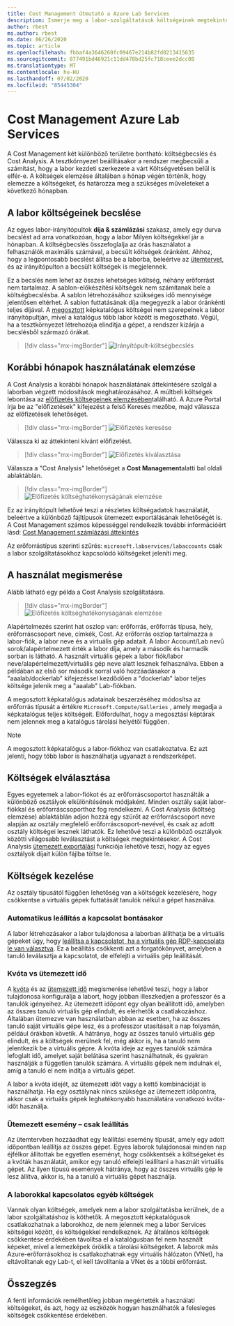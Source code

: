 ```yaml
---
title: Cost Management útmutató a Azure Lab Services
description: Ismerje meg a labor-szolgáltatások költségeinek megtekintésére szolgáló különböző módszereket.
author: rbest
ms.author: rbest
ms.date: 06/26/2020
ms.topic: article
ms.openlocfilehash: fbbaf4a3646260fc09467e214b82fd0213415635
ms.sourcegitcommit: 877491bd46921c11dd478bd25fc718ceee2dcc08
ms.translationtype: MT
ms.contentlocale: hu-HU
ms.lasthandoff: 07/02/2020
ms.locfileid: "85445304"
---
```

# <a name="cost-management-for-azure-lab-services"></a>Cost Management Azure Lab Services

A Cost Management két különböző területre bontható: költségbecslés és Cost Analysis.  A tesztkörnyezet beállításakor a rendszer megbecsüli a számítást, hogy a labor kezdeti szerkezete a várt Költségvetésen belül is elfér-e.  A költségek elemzése általában a hónap végén történik, hogy elemezze a költségeket, és határozza meg a szükséges műveleteket a következő hónapban.

## <a name="estimating-the-lab-costs"></a>A labor költségeinek becslése

Az egyes labor-irányítópultok **díja & számlázási** szakasz, amely egy durva becslést ad arra vonatkozóan, hogy a labor Milyen költségekkel jár a hónapban.  A költségbecslés összefoglalja az órás használatot a felhasználók maximális számával, a becsült költségek óránként.  Ahhoz, hogy a legpontosabb becslést állítsa be a laborba, beleértve az [ütemtervet](how-to-create-schedules.md), és az irányítópulton a becsült költségek is megjelennek.  

Ez a becslés nem lehet az összes lehetséges költség, néhány erőforrást nem tartalmaz.  A sablon-előkészítési költségek nem számítanak bele a költségbecslésba.  A sablon létrehozásához szükséges idő mennyisége jelentősen eltérhet. A sablon futtatásának díja megegyezik a labor óránkénti teljes díjával. A [megosztott](how-to-use-shared-image-gallery.md) képkatalógus költségei nem szerepelnek a labor irányítópultján, mivel a katalógus több labor között is megosztható.  Végül, ha a tesztkörnyezet létrehozója elindítja a gépet, a rendszer kizárja a becslésből származó órákat.

> [!div class="mx-imgBorder"]
> ![Irányítópult-költségbecslés](./media/cost-management-guide/dashboard-cost-estimation.png)

## <a name="analyzing-previous-months-usage"></a>Korábbi hónapok használatának elemzése

A Cost Analysis a korábbi hónapok használatának áttekintésére szolgál a laborban végzett módosítások meghatározásához.  A múltbeli költségek lebontása az [előfizetés költségeinek elemzésében](https://docs.microsoft.com/azure/cost-management-billing/costs/quick-acm-cost-analysis)található.  A Azure Portal írja be az "előfizetések" kifejezést a felső Keresés mezőbe, majd válassza az előfizetések lehetőséget.  

> [!div class="mx-imgBorder"]
> ![Előfizetés keresése](./media/cost-management-guide/subscription-search.png)

Válassza ki az áttekinteni kívánt előfizetést.

> [!div class="mx-imgBorder"]
> ![Előfizetés kiválasztása](./media/cost-management-guide/subscription-select.png)

 Válassza a "Cost Analysis" lehetőséget a **Cost Management**alatti bal oldali ablaktáblán.

 > [!div class="mx-imgBorder"]
> ![Előfizetés költséghatékonyságának elemzése](./media/cost-management-guide/subscription-cost-analysis.png)

Ez az irányítópult lehetővé teszi a részletes költségadatok használatát, beleértve a különböző fájltípusok ütemezett exportálásának lehetőségét is.  A Cost Management számos képességgel rendelkezik további információért lásd: [Cost Management számlázási áttekintés](https://docs.microsoft.com/azure/cost-management-billing/cost-management-billing-overview)

Az erőforrástípus szerinti szűrés: `microsoft.labservices/labaccounts` csak a labor szolgáltatásokhoz kapcsolódó költségeket jeleníti meg.

## <a name="understanding-the-usage"></a>A használat megismerése

Alább látható egy példa a Cost Analysis szolgáltatásra.

> [!div class="mx-imgBorder"]
> ![Előfizetés költséghatékonyságának elemzése](./media/cost-management-guide/cost-analysis.png)

Alapértelmezés szerint hat oszlop van: erőforrás, erőforrás típusa, hely, erőforráscsoport neve, címkék, Cost.  Az erőforrás oszlop tartalmazza a labor-fiók, a labor neve és a virtuális gép adatait.  A labor Account/Lab nevű sorok/alapértelmezett érték a labor díja, amely a második és harmadik sorban is látható.  A használt virtuális gépek a labor fiók/labor neve/alapértelmezett/virtuális gép neve alatt lesznek felhasználva.  Ebben a példában az első sor második sorral való hozzáadásakor a "aaalab/dockerlab" kifejezéssel kezdődően a "dockerlab" labor teljes költsége jelenik meg a "aaalab" Lab-fiókban.

A megosztott képkatalógus adatainak beszerzéséhez módosítsa az erőforrás típusát a értékre `Microsoft.Compute/Galleries` , amely megadja a képkatalógus teljes költségeit.  Előfordulhat, hogy a megosztási képtárak nem jelennek meg a katalógus tárolási helyétől függően.

> [!NOTE]
> A megosztott képkatalógus a labor-fiókhoz van csatlakoztatva.  Ez azt jelenti, hogy több labor is használhatja ugyanazt a rendszerképet.

## <a name="separating-costs"></a>Költségek elválasztása

Egyes egyetemek a labor-fiókot és az erőforráscsoportot használták a különböző osztályok elkülönítésének módjaként.  Minden osztály saját labor-fiókkal és erőforráscsoporthoz fog rendelkezni. A Cost Analysis (költség elemzése) ablaktáblán adjon hozzá egy szűrőt az erőforráscsoport neve alapján az osztály megfelelő erőforráscsoport-nevével, és csak az adott osztály költségei lesznek láthatók.  Ez lehetővé teszi a különböző osztályok közötti világosabb leválasztást a költségek megtekintésekor.  A Cost Analysis [ütemezett exportálási](https://docs.microsoft.com/azure/cost-management-billing/costs/tutorial-export-acm-data) funkciója lehetővé teszi, hogy az egyes osztályok díjait külön fájlba töltse le.

## <a name="managing-costs"></a>Költségek kezelése

Az osztály típusától függően lehetőség van a költségek kezelésére, hogy csökkentse a virtuális gépek futtatását tanulók nélkül a gépet használva.

### <a name="auto-shutdown-on-disconnect"></a>Automatikus leállítás a kapcsolat bontásakor

A labor létrehozásakor a labor tulajdonosa a laborban állíthatja be a virtuális gépeket úgy, hogy [leállítsa a kapcsolatot, ha a virtuális gép RDP-kapcsolata le van választva](how-to-enable-shutdown-disconnect.md).  Ez a beállítás csökkenti azt a forgatókönyvet, amelyben a tanuló leválasztja a kapcsolatot, de elfelejti a virtuális gép leállítását.

### <a name="quota-vs-scheduled-time"></a>Kvóta vs ütemezett idő

A [kvóta](classroom-labs-concepts.md#quota) és az [ütemezett idő](classroom-labs-concepts.md#schedules) megismerése lehetővé teszi, hogy a labor tulajdonosa konfigurálja a labort, hogy jobban illeszkedjen a professzor és a tanulók igényeihez.  Az ütemezett időpont egy olyan beállított idő, amelyben az összes tanuló virtuális gép elindult, és elérhetők a csatlakozáshoz.  Általában ütemezve van használatban abban az esetben, ha az összes tanuló saját virtuális gépe lesz, és a professzor utasításait a nap folyamán, például órákban követik.  A hátránya, hogy az összes tanuló virtuális gép elindult, és a költségek merülnek fel, még akkor is, ha a tanuló nem jelentkezik be a virtuális gépre.  A kvóta ideje az egyes tanulók számára lefoglalt idő, amelyet saját belátása szerint használhatnak, és gyakran használják a független tanulók számára. A virtuális gépek nem indulnak el, amíg a tanuló el nem indítja a virtuális gépet.  

A labor a kvóta idejét, az ütemezett időt vagy a kettő kombinációját is használhatja. Ha egy osztálynak nincs szüksége az ütemezett időpontra, akkor csak a virtuális gépek leghatékonyabb használatára vonatkozó kvóta-időt használja.

### <a name="scheduled-event---stop-only"></a>Ütemezett esemény – csak leállítás

Az ütemtervben hozzáadhat egy leállítási esemény típusát, amely egy adott időpontban leállítja az összes gépet.  Egyes laborok tulajdonosai minden nap éjfélkor állítottak be egyetlen eseményt, hogy csökkentsék a költségeket és a kvóták használatát, amikor egy tanuló elfelejti leállítani a használt virtuális gépet.  Az ilyen típusú események hátránya, hogy az összes virtuális gép le lesz állítva, akkor is, ha a tanuló a virtuális gépet használja.

### <a name="other-costs-related-to-labs"></a>A laborokkal kapcsolatos egyéb költségek 

Vannak olyan költségek, amelyek nem a labor szolgáltatásba kerülnek, de a labor szolgáltatáshoz is köthetők.  A megosztott képkatalógusok csatlakozhatnak a laborokhoz, de nem jelennek meg a labor Services költségei között, és költségekkel rendelkeznek.  Az általános költségek csökkentése érdekében távolítsa el a katalógusban fel nem használt képeket, mivel a lemezképek öröklik a tárolási költségeket.  A laborok más Azure-erőforrásokhoz is csatlakozhatnak egy virtuális hálózaton (VNet), ha eltávolítanak egy Lab-t, el kell távolítania a VNet és a többi erőforrást.

## <a name="conclusion"></a>Összegzés

A fenti információk remélhetőleg jobban megértették a használati költségeket, és azt, hogy az eszközök hogyan használhatók a felesleges költségek csökkentése érdekében.
